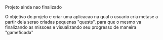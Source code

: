 Projeto ainda nao finalizado

O objetivo do projeto e criar uma aplicacao na qual o usuario cria metase a partir dela serao criadas pequenas "quests", para que o mesmo va finalizando as missoes e visualizando seu progresso de maneira "gameficada"

